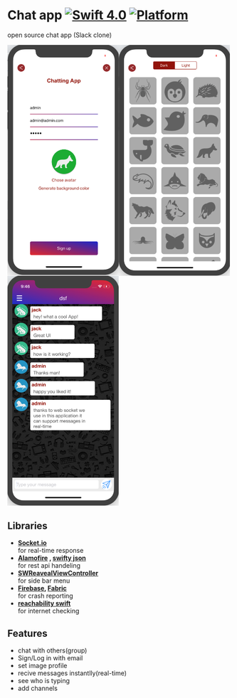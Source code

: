 # Chat app [![Swift 4.0](https://img.shields.io/badge/Swift-4.0-green.svg?style=flat)](https://developer.apple.com/swift/) [![Platform](https://img.shields.io/badge/Platform-IOS-orange.svg?style=flat)](https://developer.apple.com/) 

open source chat app (Slack clone)
<div>
<img align="left" src="Images/Chat%20app%201.png" width = "250">
<img align="left" src="Images/Chat%20app%202.png" width = "250">
<img  src="Images/Chat%20app%203.png" width = "250">
</div>

## Libraries
* <strong>[Socket.io](https://github.com/socketio/socket.io-client-swift) </strong><br>
    for real-time response
* <strong>[Alamofire](https://github.com/Alamofire/Alamofire) , [swifty json](https://github.com/SwiftyJSON/SwiftyJSON)</strong><br>
    for rest api handeling
* <strong>[SWReavealViewController](https://github.com/John-Lluch/SWRevealViewController)</strong><br>
    for side bar menu
* <strong>[Firebase](), [Fabric]()</strong><br>
    for crash reporting
* <strong>[reachability swift]()</strong><br>
       for internet checking

## Features
* chat with others(group)
* Sign/Log in with email
* set image profile
* recive messages instantlly(real-time)
* see who is typing
* add channels

